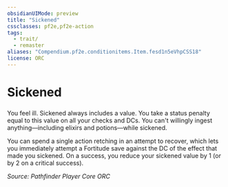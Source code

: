 ```yaml
---
obsidianUIMode: preview
title: "Sickened"
cssclasses: pf2e,pf2e-action
tags:
  - trait/
  - remaster
aliases: "Compendium.pf2e.conditionitems.Item.fesd1n5eVhpCSS18"
license: ORC
---
```

# Sickened

### 






You feel ill. Sickened always includes a value. You take a status penalty equal to this value on all your checks and DCs. You can't willingly ingest anything—including elixirs and potions—while sickened.

You can spend a single action retching in an attempt to recover, which lets you immediately attempt a Fortitude save against the DC of the effect that made you sickened. On a success, you reduce your sickened value by 1 (or by 2 on a critical success).

*Source: Pathfinder Player Core*
*ORC*